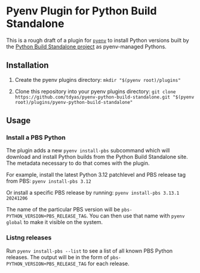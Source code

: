 # Pyenv Plugin for Python Build Standalone

This is a rough draft of a plugin for [`pyenv`](https://github.com/pyenv/pyenv) to install Python versions built by the [Python Build Standalone project](https://github.com/indygreg/python-build-standalone/releases/tag/20241206) as pyenv-managed Pythons.

## Installation

1. Create the pyenv plugins directory: `mkdir "$(pyenv root)/plugins"`

2. Clone this repository into your pyenv plugins directory: `git clone https://github.com/tdyas/pyenv-python-build-standalone.git "$(pyenv root)/plugins/pyenv-python-build-standalone"`

## Usage

### Install a PBS Python

The plugin adds a new `pyenv install-pbs` subcommand which will download and install Python builds from the Python Build Standalone site. The metadata necessary to do that comes with the plugin.

For example, install the latest Python 3.12 patchlevel and PBS release tag from PBS: `pyenv install-pbs 3.12`

Or install a specific PBS release by running: `pyenv install-pbs 3.13.1 20241206`

The name of the particular PBS version will be `pbs-PYTHON_VERSION+PBS_RELEASE_TAG`. You can then use that name with `pyenv global` to make it visible on the system.

### Listng releases

Run `pyenv install-pbs --list` to see a list of all known PBS Python releases. The output will be in the form of `pbs-PYTHON_VERSION+PBS_RELEASE_TAG` for each release.
